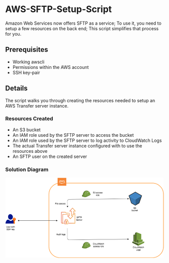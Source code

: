 # AWS-SFTP-Setup-Script


Amazon Web Services now offers SFTP as a service; To use it, you need to setup a few resources on the back end; This script simplifies that process for you.


## Prerequisites

- Working awscli
- Permissions within the AWS account
- SSH key-pair

## Details

The script walks you through creating the resources needed to setup an AWS Transfer server instance. 

### Resources Created

- An S3 bucket
- An IAM role used by the SFTP server to access the bucket
- An IAM role used by the SFTP server to log activity to CloudWatch Logs
- The actual Transfer server instance configured with to use the resources above
- An SFTP user on the created server

### Solution Diagram

![alt text](https://github.com/namezk/AWS-SFTP-Setup-Script/blob/master/SFTP.png "Solution diagram")
